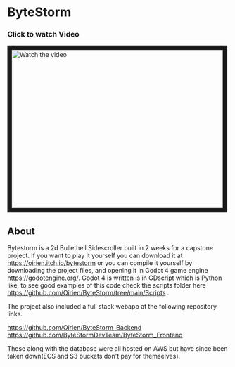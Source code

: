 # ByteStorm

### Click to watch Video

<a href="https://www.youtube.com/watch?v=oaBvS7CCols" target="_blank">
 <img src="https://i1.ytimg.com/vi/oaBvS7CCols/hqdefault.jpg" alt="Watch the video" width="480" height="360" border="10" />
</a>

## About

Bytestorm is a 2d Bullethell Sidescroller built in 2 weeks for a capstone project. If you want to play it yourself you can download it at https://oirien.itch.io/bytestorm or you can compile it yourself by downloading the project files, and opening it in Godot 4 game engine https://godotengine.org/.
Godot 4 is written is in GDscript which is Python like, to see good examples of this code check the scripts folder here https://github.com/Oirien/ByteStorm/tree/main/Scripts .

The project also included a full stack webapp at the following repository links.

https://github.com/Oirien/ByteStorm_Backend
https://github.com/ByteStormDevTeam/ByteStorm_Frontend

These along with the database were all hosted on AWS but have since been taken down(ECS and S3 buckets don't pay for themselves).
